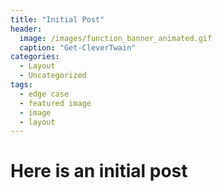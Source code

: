 ```yaml
---
title: "Initial Post"
header:
  image: /images/function_banner_animated.gif
  caption: "Get-CleverTwain"
categories:
  - Layout
  - Uncategorized
tags:
  - edge case
  - featured image
  - image
  - layout
---
```

# Here is an initial post